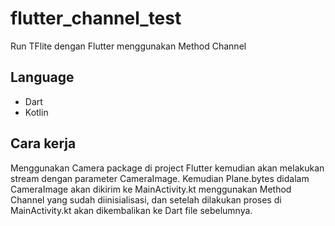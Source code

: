 # flutter_channel_test

Run TFlite dengan Flutter menggunakan Method Channel

## Language
- Dart
- Kotlin

## Cara kerja
Menggunakan Camera package di project Flutter kemudian akan melakukan stream dengan parameter CameraImage. Kemudian Plane.bytes didalam CameraImage akan dikirim ke MainActivity.kt menggunakan Method Channel yang sudah diinisialisasi, dan setelah dilakukan proses di MainActivity.kt akan dikembalikan ke Dart file sebelumnya.
